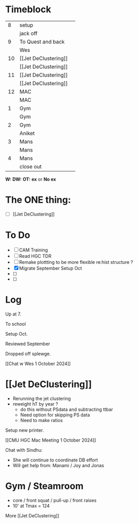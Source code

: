 # Timeblock

|     |                      |     |
| --- | -------------------- | --- |
| 8   | setup                |     |
|     | jack off             |     |
| 9   | To Quest and back    |     |
|     | Wes                  |     |
| 10  | [[Jet DeClustering]] |     |
|     | [[Jet DeClustering]] |     |
| 11  | [[Jet DeClustering]] |     |
|     | [[Jet DeClustering]] |     |
| 12  | MAC                  |     |
|     | MAC                  |     |
| 1   | Gym                  |     |
|     | Gym                  |     |
| 2   | Gym                  |     |
|     | Aniket               |     |
| 3   | Mans                 |     |
|     | Mans                 |     |
| 4   | Mans                 |     |
|     | close out            |     |

**W:**
**DW:**
**OT:**
**ex** or **No ex**

# The ONE thing: 
- [ ] [[Jet DeClustering]]


# To Do
- [ ] CAM Training
- [ ] Read HGC TDR
- [ ] Remake plottting to be more flexible re:hist structure ? 
- [x] Migrate September Setup Oct
- [ ] 
- [ ] 


# Log

Up at 7. 

To school

Setup Oct. 

Reviewed September 

Dropped off splewge. 

[[Chat w Wes 1 October 2024]]

# [[Jet DeClustering]]
- Rerunning the jet clustering
- reweight hT by year ? 
	- do this without PSdata and subtracting ttbar
	- Need option for skipping PS data
	- Need to make ratios

Setup new printer. 

[[CMU HGC Mac Meeting 1 October 2024]]

Chat with Sindhu: 
- She will continue to coordinate DB effort
- Will get help from: Manami / Joy and Jonas

# Gym / Steamroom
- core / front squat / pull-up / front raises
- 10' at Tmax = 124

More [[Jet DeClustering]]


